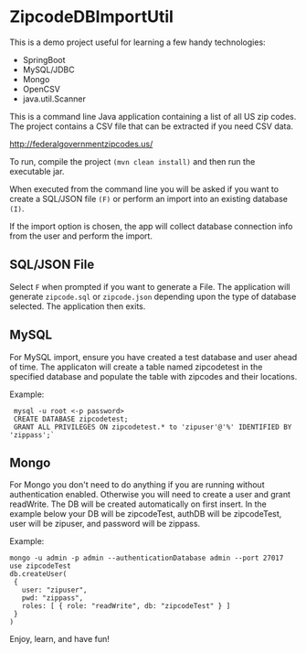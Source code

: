 # ZipcodeDBImportUtil

This is a demo project useful for learning a few handy technologies:

* SpringBoot
* MySQL/JDBC
* Mongo
* OpenCSV
* java.util.Scanner

This is a command line Java application containing a list of all US zip codes. The project contains a CSV file that can be extracted if you need CSV data. 

http://federalgovernmentzipcodes.us/

To run, compile the project `(mvn clean install)` and then run the executable jar.

When executed from the command line you will be asked if you want to create a SQL/JSON file `(F)` or perform an import into an existing database `(I)`.

If the import option is chosen, the app will collect database connection info from the user and perform the import.

## SQL/JSON File

Select `F` when prompted if you want to generate a File. The application will generate `zipcode.sql` or `zipcode.json` depending upon the type of database selected. The application then exits.

## MySQL

For MySQL import, ensure you have created a test database and user ahead of time. The applicaton will create a table named zipcodetest in the specified database and populate the table with zipcodes and their locations.

Example:
```
 mysql -u root <-p password>
 CREATE DATABASE zipcodetest;
 GRANT ALL PRIVILEGES ON zipcodetest.* to 'zipuser'@'%' IDENTIFIED BY 'zippass';`
```

## Mongo

 For Mongo you don't need to do anything if you are running without authentication
 enabled. Otherwise you will need to create a user and grant readWrite. The DB
 will be created automatically on first insert. In the example below your DB
 will be zipcodeTest, authDB will be zipcodeTest, user will be zipuser, and password
 will be zippass.
 
 Example:
 ```
mongo -u admin -p admin --authenticationDatabase admin --port 27017
use zipcodeTest
db.createUser(
  {
    user: "zipuser",
    pwd: "zippass",
    roles: [ { role: "readWrite", db: "zipcodeTest" } ]
  }
)
 ```
 
Enjoy, learn, and have fun!
